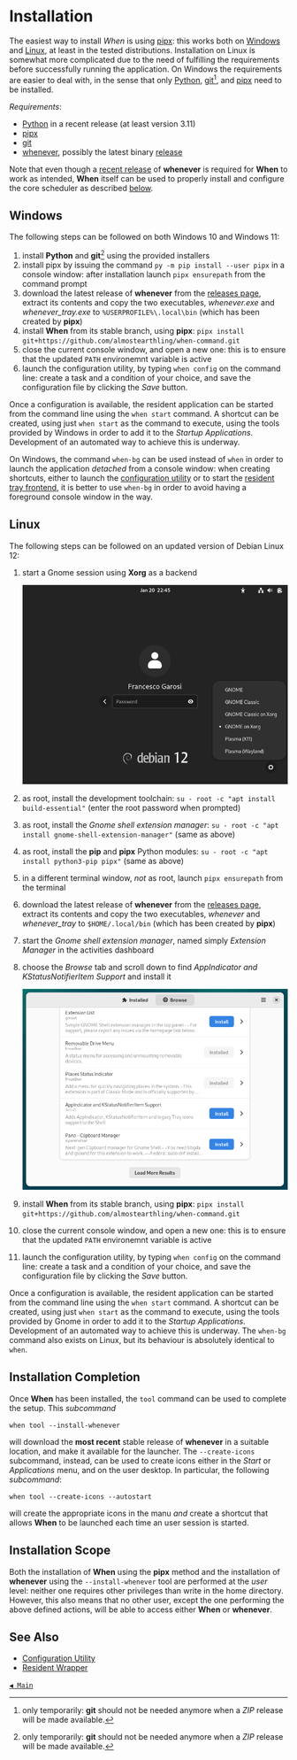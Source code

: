 # Installation

The easiest way to install _When_ is using [pipx](https://pipx.pypa.io/): this works both on [Windows](#windows) and [Linux](#linux), at least in the tested distributions. Installation on Linux is somewhat more complicated due to the need of fulfilling the requirements before successfully running the application. On Windows the requirements are easier to deal with, in the sense that only [Python](https://www.python.org/), [git](https://git-scm.com/)[^1], and [pipx](https://pipx.pypa.io/) need to be installed.

_Requirements_:

* [Python](https://www.python.org/) in a recent release (at least version 3.11)
* [pipx](https://pipx.pypa.io/)
* [git](https://git-scm.com/)
* [whenever](https://github.com/almostearthling/whenever), possibly the latest binary [release](https://github.com/almostearthling/whenever/releases)

Note that even though a [recent release](https://github.com/almostearthling/whenever/releases/latest) of **whenever** is required for **When** to work as intended, **When** itself can be used to properly install and configure the core scheduler as described [below](#installation-completion).


## Windows

The following steps can be followed on both Windows 10 and Windows 11:

1. install **Python** and **git**[^1] using the provided installers
2. install pipx by issuing the command `py -m pip install --user pipx` in a console window: after installation launch `pipx ensurepath` from the command prompt
3. download the latest release of **whenever** from the [releases page](https://github.com/almostearthling/whenever/releases), extract its contents and copy the two executables, _whenever.exe_ and _whenever_tray.exe_ to `%USERPROFILE%\.local\bin` (which has been created by **pipx**)
4. install **When** from its stable branch, using **pipx**: `pipx install git+https://github.com/almostearthling/when-command.git`
5. close the current console window, and open a new one: this is to ensure that the updated `PATH` environemnt variable is active
6. launch the configuration utility, by typing `when config` on the command line: create a task and a condition of your choice, and save the configuration file by clicking the _Save_ button.

Once a configuration is available, the resident application can be started from the command line using the `when start` command. A shortcut can be created, using just `when start` as the command to execute, using the tools provided by Windows in order to add it to the _Startup Applications_. Development of an automated way to achieve this is underway.

On Windows, the command `when-bg` can be used instead of `when` in order to launch the application _detached_ from a console window: when creating shortcuts, either to launch the [configuration utility](cfgform.md) or to start the [resident tray frontend](tray.md), it is better to use `when-bg` in order to avoid having a foreground console window in the way.


## Linux

The following steps can be followed on an updated version of Debian Linux 12:

1. start a Gnome session using **Xorg** as a backend

   ![GnomeLogin](graphics/install-gnome-login.png)

2. as root, install the development toolchain: `su - root -c "apt install build-essential"` (enter the root password when prompted)
3. as root, install the _Gnome shell extension manager_: `su - root -c "apt install gnome-shell-extension-manager"` (same as above)
4. as root, install the **pip** and **pipx** Python modules: `su - root -c "apt install python3-pip pipx"` (same as above)
5. in a different terminal window, _not_ as root, launch `pipx ensurepath` from the terminal
6. download the latest release of **whenever** from the [releases page](https://github.com/almostearthling/whenever/releases), extract its contents and copy the two executables, _whenever_ and _whenever_tray_ to `$HOME/.local/bin` (which has been created by **pipx**)
7. start the _Gnome shell extension manager_, named simply _Extension Manager_ in the activities dashboard
8. choose the _Browse_ tab and scroll down to find _AppIndicator and KStatusNotifierItem Support_ and install it

   ![GnomeExtensionManager](graphics/install-linux-extmgr.png)

9. install **When** from its stable branch, using **pipx**: `pipx install git+https://github.com/almostearthling/when-command.git`
10. close the current console window, and open a new one: this is to ensure that the updated `PATH` environemnt variable is active
11. launch the configuration utility, by typing `when config` on the command line: create a task and a condition of your choice, and save the configuration file by clicking the _Save_ button.

Once a configuration is available, the resident application can be started from the command line using the `when start` command. A shortcut can be created, using just `when start` as the command to execute, using the tools provided by Gnome in order to add it to the _Startup Applications_. Development of an automated way to achieve this is underway. The `when-bg` command also exists on Linux, but its behaviour is absolutely identical to `when`.


## Installation Completion

Once **When** has been installed, the `tool` command can be used to complete the setup. This _subcommand_

```shell
when tool --install-whenever
```

will download the **most recent** stable release of **whenever** in a suitable location, and make it available for the launcher. The `--create-icons` subcommand, instead, can be used to create icons either in the _Start_ or _Applications_ menu, and on the user desktop. In particular, the following _subcommand_:

```shell
when tool --create-icons --autostart
```

will create the appropriate icons in the manu _and_ create a shortcut that allows **When** to be launched each time an user session is started.


## Installation Scope

Both the installation of **When** using the **pipx** method and the installation of **whenever** using the `--install-whenever` tool are performed at the _user_ level: neither one requires other privileges than write in the home directory. However, this also means that no other user, except the one performing the above defined actions, will be able to access either **When** or **whenever**.


## See Also

* [Configuration Utility](cfgform.md)
* [Resident Wrapper](tray.md)


[`◀ Main`](main.md)


[^1]: only temporarily: **git** should not be needed anymore when a _ZIP_ release will be made available.
